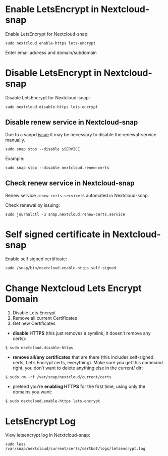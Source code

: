 # Enable LetsEncrypt in Nextcloud-snap

Enable LetsEncrypt for Nextcloud-snap:

```
sudo nextcloud.enable-https lets-encrypt
```

Enter email address and domain/subdomain

# Disable LetsEncrypt in Nextcloud-snap

Disable LetsEncrypt for Nextcloud-snap:

```
sudo nextcloud.disable-https lets-encrypt
```

## Disable renew service in Nextcloud-snap
Due to a sanpd [issue](https://forum.snapcraft.io/t/cant-mask-or-disable-snap-services-why-etc-systemd-instead-of-lib-systemd/33385) it may be necessary to disable the renewal-service manually.

`sudo snap stop --disable $SERVICE`

Example:

`sudo snap stop --disable nextcloud.renew-certs`

## Check renew service in Nextcloud-snap

Renew service `renew-certs.service` is automated in Nextcloud-snap.

Check renewal by issuing:

```
sudo journalctl -u snap.nextcloud.renew-certs.service
```

# Self signed certificate in Nextcloud-snap

Enable self signed certificate:

```
sudo /snap/bin/nextcloud.enable-https self-signed
```

# Change Nextcloud Lets Encrypt Domain

1. Disable Lets Encrypt
2. Remove all current Certificates
3. Get new Certificates

* **disable HTTPS** (this just removes a symlink, it doesn’t remove any certs):

```
$ sudo nextcloud.disable-https
```

* **remove all/any certificates** that are there (this includes self-signed certs, Let’s Encrypt certs, everything). Make sure you get this command right, you don’t want to delete anything else in the current/ dir:

```
$ sudo rm -rf /var/snap/nextcloud/current/certs
```

* pretend you’re **enabling HTTPS** for the first time, using only the domains you want:

```
$ sudo nextcloud.enable-https lets-encrypt
```

# LetsEncrypt Log

View letsencrypt log in Netxtcloud-snap:

```
sudo less /var/snap/nextcloud/current/certs/certbot/logs/letsencrypt.log
```
